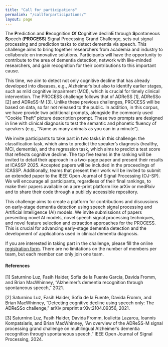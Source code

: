 ```yaml
---
title: "Call for participations"
permalink: "/callforparticipations/"
layout: page
---
```


The **P**rediction and **R**ecognition **O**f **C**ognitive declin**E** through **S**pontaneous **S**peech (**PROCESS**) Signal Processing Grand Challenge, sets out signal processing and prediction tasks to detect dementia via speech. This challenge aims to bring together researchers from academia and industry to collaborate on innovative solutions. Participants will have the opportunity to contribute to the area of dementia detection, network with like-minded researchers, and gain recognition for their contributions to this important cause.

This time, we aim to detect not only cognitive decline that has already developed into diseases, e.g., Alzheimer’s but also to identify earlier stages, such as mild cognitive impairment (MCI), which is crucial for timely clinical intervention. The PROCESS challenge follows that of ADReSS [1], ADReSSo [2] and ADReSS-M [3]. Unlike these previous challenges, PROCESS will be based on data, so far not released to the public. In addition, in this corpus, we have provide two additional prompts, alongside the commonly used “Cookie Theft” picture description prompt. These two prompts are designed in line with clinical diagnosis to test the semantic and phonetic fluency of speakers (e.g., “Name as many animals as you can in a minute”).

We invite participants to take part in two tasks in this challenge: the classification task, which aims to predict the speaker’s diagnosis (healthy, MCI, dementia), and the regression task, which aims to predict a test score that reflects cognitive decline. The top five teams in the ranking will be invited to detail their approach in a two-page paper and present their results at ICASSP 2025. Accepted papers will be included in the proceedings of ICASSP. Additionally, teams that present their work will be invited to submit an extended paper to the IEEE Open Journal of Signal Processing (OJ-SP). We will encourage all participants, regardless of their final rankings, to make their papers available on a pre-print platform like arXiv or medRxiv and to share their code through a publicly accessible repository.

This challenge aims to create a platform for contributions and discussions on early-stage dementia detection using speech signal processing and Artificial Intelligence (AI) models. We invite submissions of papers presenting novel AI models, novel speech signal processing techniques, and novel feature selection and extraction approaches for the PROCESS. This is crucial for advancing early-stage dementia detection and the development of applications used in clinical dementia diagnosis.

If you are interested in taking part in the challenge, please fill the online [registration form](https://forms.gle/wqYszj7ZxibTd2rP9). There are no limitations on the number of members per team, but each member can only join one team.

#### References

[1] Saturnino Luz, Fasih Haider, Sofia de la Fuente Garcia, Davida Fromm, and Brian MacWhinney, “Alzheimer’s dementia recognition through spontaneous speech,” 2021.

[2] Saturnino Luz, Fasih Haider, Sofia de la Fuente, Davida Fromm, and Brian MacWhinney, “Detecting cognitive decline using speech only: The ADReSSo challenge,” arXiv preprint arXiv:2104.09356, 2021.

[3] Saturnino Luz, Fasih Haider, Davida Fromm, Ioulietta Lazarou, Ioannis Kompatsiaris, and Brian MacWhinney, “An overview of the ADReSS-M signal processing grand challenge on multilingual Alzheimer’s dementia recognition through spontaneous speech,” IEEE Open Journal of Signal Processing, 2024.